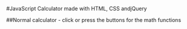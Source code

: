 #JavaScript Calculator made with HTML, CSS andjQuery

##Normal calculator - click or press the buttons for the math functions